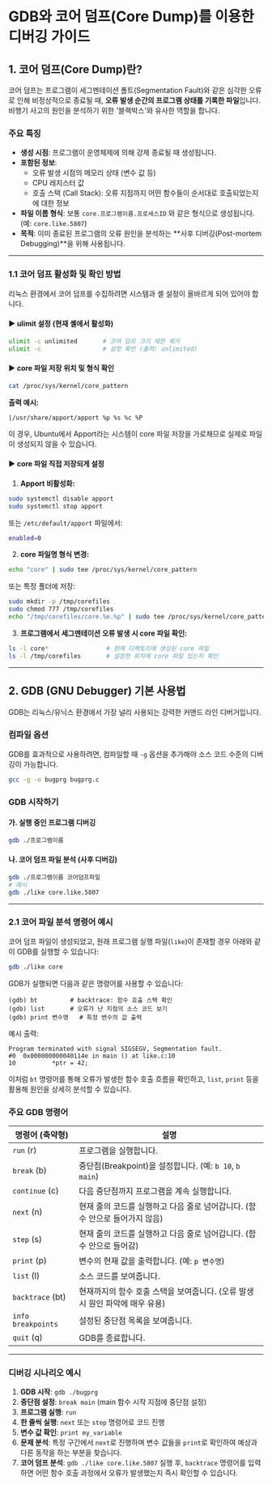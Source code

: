 # GDB와 코어 덤프(Core Dump)를 이용한 디버깅 가이드

## 1. 코어 덤프(Core Dump)란?

코어 덤프는 프로그램이 세그멘테이션 폴트(Segmentation Fault)와 같은 심각한 오류로 인해 비정상적으로 종료될 때, **오류 발생 순간의 프로그램 상태를 기록한 파일**입니다. 비행기 사고의 원인을 분석하기 위한 '블랙박스'와 유사한 역할을 합니다.

### 주요 특징

- **생성 시점**: 프로그램이 운영체제에 의해 강제 종료될 때 생성됩니다.
- **포함된 정보**:
    - 오류 발생 시점의 메모리 상태 (변수 값 등)
    - CPU 레지스터 값
    - 호출 스택 (Call Stack): 오류 지점까지 어떤 함수들이 순서대로 호출되었는지에 대한 정보
- **파일 이름 형식**: 보통 `core.프로그램이름.프로세스ID` 와 같은 형식으로 생성됩니다. (예: `core.like.5807`)
- **목적**: 이미 종료된 프로그램의 오류 원인을 분석하는 **사후 디버깅(Post-mortem Debugging)**을 위해 사용됩니다.

---

### 1.1 코어 덤프 활성화 및 확인 방법

리눅스 환경에서 코어 덤프를 수집하려면 시스템과 셸 설정이 올바르게 되어 있어야 합니다.

#### ▶ ulimit 설정 (현재 셸에서 활성화)

```bash
ulimit -c unlimited       # 코어 덤프 크기 제한 제거
ulimit -c                 # 설정 확인 (출력: unlimited)
```

#### ▶ core 파일 저장 위치 및 형식 확인

```bash
cat /proc/sys/kernel/core_pattern
```

**출력 예시:**
```
|/usr/share/apport/apport %p %s %c %P
```

이 경우, Ubuntu에서 Apport라는 시스템이 core 파일 저장을 가로채므로 실제로 파일이 생성되지 않을 수 있습니다.

#### ▶ core 파일 직접 저장되게 설정

1. **Apport 비활성화:**
```bash
sudo systemctl disable apport
sudo systemctl stop apport
```

또는 `/etc/default/apport` 파일에서:

```bash
enabled=0
```

2. **core 파일명 형식 변경:**
```bash
echo "core" | sudo tee /proc/sys/kernel/core_pattern
```

또는 특정 폴더에 저장:
```bash
sudo mkdir -p /tmp/corefiles
sudo chmod 777 /tmp/corefiles
echo "/tmp/corefiles/core.%e.%p" | sudo tee /proc/sys/kernel/core_pattern
```

3. **프로그램에서 세그멘테이션 오류 발생 시 core 파일 확인:**
```bash
ls -l core*                # 현재 디렉토리에 생성된 core 파일
ls -l /tmp/corefiles       # 설정한 위치에 core 파일 있는지 확인
```

---

## 2. GDB (GNU Debugger) 기본 사용법

GDB는 리눅스/유닉스 환경에서 가장 널리 사용되는 강력한 커맨드 라인 디버거입니다.

### 컴파일 옵션

GDB를 효과적으로 사용하려면, 컴파일할 때 `-g` 옵션을 추가해야 소스 코드 수준의 디버깅이 가능합니다.

```bash
gcc -g -o bugprg bugprg.c
```

### GDB 시작하기

#### 가. 실행 중인 프로그램 디버깅

```bash
gdb ./프로그램이름
```

#### 나. 코어 덤프 파일 분석 (사후 디버깅)

```bash
gdb ./프로그램이름 코어덤프파일
# 예시
gdb ./like core.like.5807
```


---

### 2.1 코어 파일 분석 명령어 예시

코어 덤프 파일이 생성되었고, 원래 프로그램 실행 파일(`like`)이 존재할 경우 아래와 같이 GDB를 실행할 수 있습니다:

```bash
gdb ./like core
```

GDB가 실행되면 다음과 같은 명령어를 사용할 수 있습니다:

```gdb
(gdb) bt         # backtrace: 함수 호출 스택 확인
(gdb) list       # 오류가 난 지점의 소스 코드 보기
(gdb) print 변수명   # 특정 변수의 값 출력
```

예시 출력:
```
Program terminated with signal SIGSEGV, Segmentation fault.
#0  0x000000000040114e in main () at like.c:10
10          *ptr = 42;
```

이처럼 `bt` 명령어를 통해 오류가 발생한 함수 호출 흐름을 확인하고, `list`, `print` 등을 활용해 원인을 상세히 분석할 수 있습니다.


### 주요 GDB 명령어

| 명령어 (축약형) | 설명 |
|---|---|
| `run` (r) | 프로그램을 실행합니다. |
| `break` (b) | 중단점(Breakpoint)을 설정합니다. (예: `b 10`, `b main`) |
| `continue` (c) | 다음 중단점까지 프로그램을 계속 실행합니다. |
| `next` (n) | 현재 줄의 코드를 실행하고 다음 줄로 넘어갑니다. (함수 안으로 들어가지 않음) |
| `step` (s) | 현재 줄의 코드를 실행하고 다음 줄로 넘어갑니다. (함수 안으로 들어감) |
| `print` (p) | 변수의 현재 값을 출력합니다. (예: `p 변수명`) |
| `list` (l) | 소스 코드를 보여줍니다. |
| `backtrace` (bt) | 현재까지의 함수 호출 스택을 보여줍니다. (오류 발생 시 원인 파악에 매우 유용) |
| `info breakpoints` | 설정된 중단점 목록을 보여줍니다. |
| `quit` (q) | GDB를 종료합니다. |

---

### 디버깅 시나리오 예시

1.  **GDB 시작**: `gdb ./bugprg`
2.  **중단점 설정**: `break main` (main 함수 시작 지점에 중단점 설정)
3.  **프로그램 실행**: `run`
4.  **한 줄씩 실행**: `next` 또는 `step` 명령어로 코드 진행
5.  **변수 값 확인**: `print my_variable`
6.  **문제 분석**: 특정 구간에서 `next`로 진행하며 변수 값들을 `print`로 확인하여 예상과 다른 동작을 하는 부분을 찾습니다.
7.  **코어 덤프 분석**: `gdb ./like core.like.5807` 실행 후, `backtrace` 명령어를 입력하면 어떤 함수 호출 과정에서 오류가 발생했는지 즉시 확인할 수 있습니다.